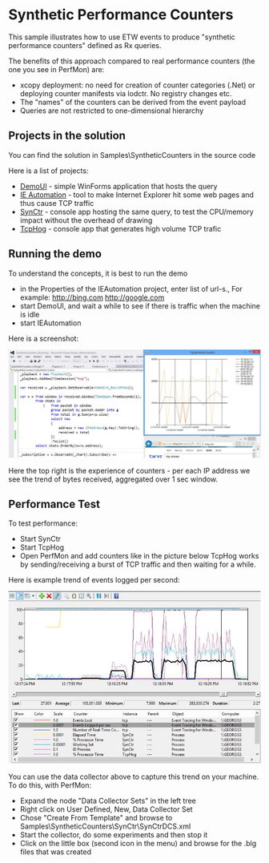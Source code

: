 # Synthetic Performance Counters

This sample illustrates how to use ETW events to produce "synthetic performance counters" defined as Rx queries.

The benefits of this approach compared to real performance counters (the one you see in PerfMon) are:

- xcopy deployment: no need for creation of counter categories (.Net) or deploying counter manifests via lodctr. No registry changes etc. 
- The "names" of the counters can be derived from the event payload
- Queries are not restricted to one-dimensional hierarchy

## Projects in the solution

You can find the solution in Samples\SyntheticCounters in the source code

Here is a list of projects:

* [DemoUI](DemoUI/TcpSyntheticCounters.cs) - simple WinForms application that hosts the query
* [IE Automation](IEAutomation/Program.cs) - tool to make Internet Explorer hit some web pages and thus cause TCP traffic
* [SynCtr](SynCtr/Program.cs) - console app hosting the same query, to test the CPU/memory impact without the overhead of drawing
* [TcpHog](TcpHog/Program.cs) - console app that generates high volume TCP trafic

## Running the demo
To understand the concepts, it is best to run the demo

* in the Properties of the IEAutomation project, enter list of url-s., For example: http://bing.com http://google.com
* start DemoUI, and wait a while to see if there is traffic when the machine is idle
* start IEAutomation

Here is a screenshot:

![SyntheticCounters.JPG](SyntheticCounters.JPG)

Here the top right is the experience of counters - per each IP address we see the trend of bytes received, aggregated over 1 sec window. 

## Performance Test

To test performance:

* Start SynCtr
* Start TcpHog
* Open PerfMon and add counters like in the picture below
TcpHog works by sending/receiving a burst of TCP traffic and then waiting for a while.

Here is example trend of events logged per second:

![SynCtr_Performance.JPG](SynCtr_Performance.JPG)

You can use the data collector above to capture this trend on your machine.
To do this, with PerfMon:

* Expand the node "Data Collector Sets" in the left tree
* Right click on User Defined, New, Data Collector Set
* Chose "Create From Template" and browse to Samples\SyntheticCounters\SynCtr\SynCtrDCS.xml
* Start the collector, do some experiments and then stop it
* Click on the little box (second icon in the menu) and browse for the .blg files that was created
